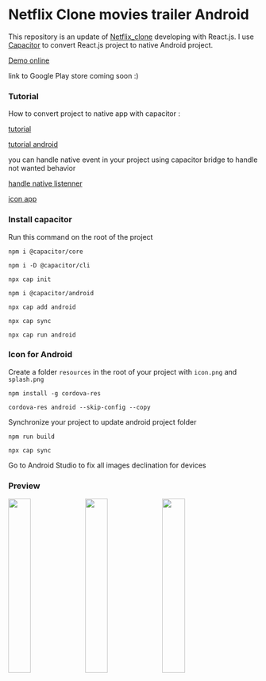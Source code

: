 # Netflix Clone movies trailer Android

This repository is an update of [Netflix_clone](https://github.com/ismailazdad/Netflix_clone) developing with React.js.
I use  [Capacitor](https://github.com/ionic-team/capacitor) to convert React.js project to native Android project.


[Demo online](https://moviestrailer.surge.sh/)

link to Google Play store coming soon :)

### Tutorial 
How to convert project to native app with capacitor : 

[tutorial](https://capacitorjs.com/docs/getting-started)

[tutorial android](https://capacitorjs.com/docs/android)

you can handle native event in your project using capacitor bridge to handle not wanted behavior

[handle native listenner](https://capacitorjs.com/docs/apis/app)

[icon app](https://capacitorjs.com/docs/guides/splash-screens-and-icons)

### Install capacitor

Run this command on the root of the project 

```npm i @capacitor/core```

```npm i -D @capacitor/cli```

```npx cap init```

```npm i @capacitor/android```

```npx cap add android```

```npx cap sync```

```npx cap run android```

### Icon for Android

Create a folder ```resources``` in the root of your project with ```icon.png``` and ```splash.png```

```npm install -g cordova-res```

```cordova-res android --skip-config --copy```

Synchronize your project to update android project folder

```npm run build```

```npx cap sync```

Go to Android Studio to fix all images declination for devices



 
### Preview

<img src="./src/assets/demo.png" width=30% height=30%>
<img src="./src/assets/demo2.png" width=30% height=30%>
<img src="./src/assets/demo3.png" width=30% height=30%>

